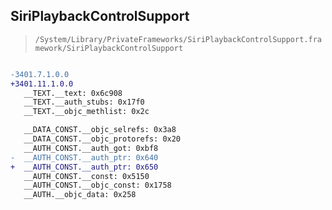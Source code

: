 ## SiriPlaybackControlSupport

> `/System/Library/PrivateFrameworks/SiriPlaybackControlSupport.framework/SiriPlaybackControlSupport`

```diff

-3401.7.1.0.0
+3401.11.1.0.0
   __TEXT.__text: 0x6c908
   __TEXT.__auth_stubs: 0x17f0
   __TEXT.__objc_methlist: 0x2c

   __DATA_CONST.__objc_selrefs: 0x3a8
   __DATA_CONST.__objc_protorefs: 0x20
   __AUTH_CONST.__auth_got: 0xbf8
-  __AUTH_CONST.__auth_ptr: 0x640
+  __AUTH_CONST.__auth_ptr: 0x650
   __AUTH_CONST.__const: 0x5150
   __AUTH_CONST.__objc_const: 0x1758
   __AUTH.__objc_data: 0x258

```
